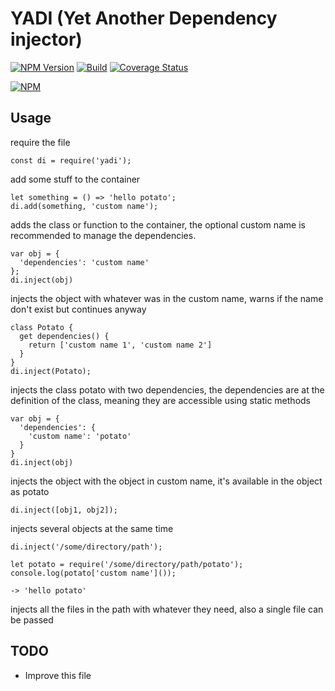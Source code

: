# YADI (Yet Another Dependency injector)
[![NPM Version][npm-image]][npm-url]
[![Build][travis-image]][travis-url]
[![Coverage Status][coveralls-image]][coveralls-url]

[![NPM][npm-image]][npm-url]

## Usage
require the file
```
const di = require('yadi');
```
add some stuff to the container
```
let something = () => 'hello potato';
di.add(something, 'custom name');
```
adds the class or function to the container, the optional custom name is recommended to manage the dependencies.

```
var obj = {
  'dependencies': 'custom name'
};
di.inject(obj)
```
injects the object with whatever was in the custom name, warns if the name don't exist but continues anyway
```
class Potato {
  get dependencies() {
    return ['custom name 1', 'custom name 2']
  }
}
di.inject(Potato);
```
injects the class potato with two dependencies, the dependencies are at the definition of the class, meaning they are accessible using static methods
```
var obj = {
  'dependencies': {
    'custom name': 'potato'
  }
}
di.inject(obj)
```
injects the object with the object in custom name, it's available in the object as potato
```
di.inject([obj1, obj2]);
```
injects several objects at the same time
```
di.inject('/some/directory/path');

let potato = require('/some/directory/path/potato');
console.log(potato['custom name']());
```
```
-> 'hello potato'
```
injects all the files in the path with whatever they need, also a single file can be passed
## TODO
* Improve this file

[npm-image]: https://img.shields.io/npm/v/yadi.svg
[npm-url]: https://npmjs.org/package/yadi
[travis-image]: https://img.shields.io/travis/gabriel-rivero/yadi/develop.svg
[travis-url]: https://travis-ci.org/gabriel-rivero/yadi
[downloads-image]: https://img.shields.io/npm/dm/mysql2.svg
[downloads-url]: https://npmjs.org/package/mysql2
[coveralls-image]: https://coveralls.io/repos/github/gabriel-rivero/yadi/badge.svg
[coveralls-url]: https://coveralls.io/github/gabriel-rivero/yadi?branch=develop
[npm-image]: https://nodei.co/npm/yadi.png?downloads=true
[npm-url]: https://nodei.co/npm/yadi/
